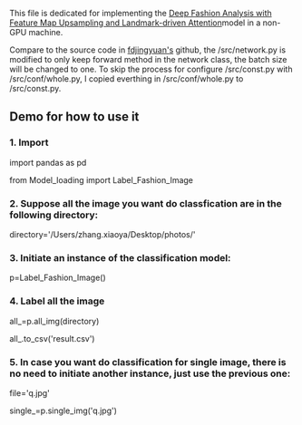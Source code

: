 
This file is dedicated for implementing the [Deep Fashion Analysis with Feature Map Upsampling and Landmark-driven Attention](https://drive.google.com/file/d/1Dyj0JIziIrTRWMWDfPOapksnJM5iPzEi/view)model in a non-GPU machine.

Compare to the source code in [fdjingyuan's](https://github.com/fdjingyuan/Deep-Fashion-Analysis-ECCV2018) github, the /src/network.py is modified to only keep forward method in the network class, the batch size will be changed to one. To skip the process for configure  /src/const.py with /src/conf/whole.py, I copied everthing in /src/conf/whole.py to /src/const.py.

## Demo for how to use it

### 1. Import 

import pandas as pd


from Model_loading import Label_Fashion_Image

### 2. Suppose all the image you want do classfication are in the following directory:

directory='/Users/zhang.xiaoya/Desktop/photos/'


### 3. Initiate an instance of the classification model:


p=Label_Fashion_Image()

### 4. Label all the image 

all_=p.all_img(directory)


all_.to_csv('result.csv')


### 5. In case you want do classification for single image,  there is no need to initiate another instance, just use the previous one:

file='q.jpg'

single_=p.single_img('q.jpg')
